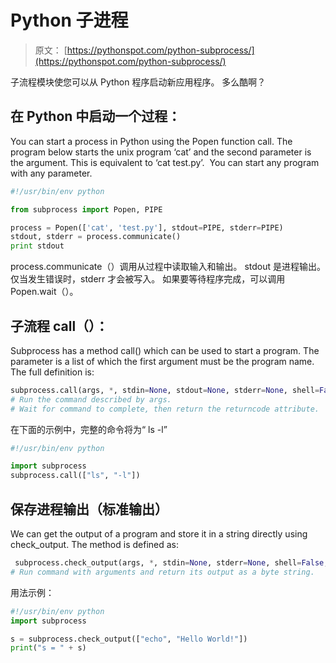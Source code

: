 # Python 子进程

> 原文： [https://pythonspot.com/python-subprocess/](https://pythonspot.com/python-subprocess/)

子流程模块使您可以从 Python 程序启动新应用程序。 多么酷啊？

## 在 Python 中启动一个过程：

You can start a process in Python using the Popen function call. The program below starts the unix program ‘cat’ and the second parameter is the argument. This is equivalent to ‘cat test.py’.  You can start any program with any parameter.

```py
#!/usr/bin/env python

from subprocess import Popen, PIPE

process = Popen(['cat', 'test.py'], stdout=PIPE, stderr=PIPE)
stdout, stderr = process.communicate()
print stdout

```

process.communicate（）调用从过程中读取输入和输出。 stdout 是进程输出。 仅当发生错误时，stderr 才会被写入。 如果要等待程序完成，可以调用 Popen.wait（）。

## 子流程 call（）：

Subprocess has a method call() which can be used to start a program. The parameter is a list of which the first argument must be the program name. The full definition is:

```py
subprocess.call(args, *, stdin=None, stdout=None, stderr=None, shell=False)
# Run the command described by args.
# Wait for command to complete, then return the returncode attribute.

```

在下面的示例中，完整的命令将为“ ls -l”

```py
#!/usr/bin/env python

import subprocess
subprocess.call(["ls", "-l"])

```

## 保存进程输出（标准输出）

We can get the output of a program and store it in a string directly using check_output. The method is defined as:

```py
 subprocess.check_output(args, *, stdin=None, stderr=None, shell=False, universal_newlines=False)
# Run command with arguments and return its output as a byte string.

```

用法示例：

```py
#!/usr/bin/env python
import subprocess

s = subprocess.check_output(["echo", "Hello World!"])
print("s = " + s)

```